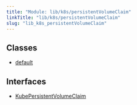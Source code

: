 ```yaml
---
title: "Module: lib/k8s/persistentVolumeClaim"
linkTitle: "lib/k8s/persistentVolumeClaim"
slug: "lib_k8s_persistentVolumeClaim"
---
```


## Classes

- [default](../classes/lib_k8s_persistentVolumeClaim.default.md)

## Interfaces

- [KubePersistentVolumeClaim](../interfaces/lib_k8s_persistentVolumeClaim.KubePersistentVolumeClaim.md)
